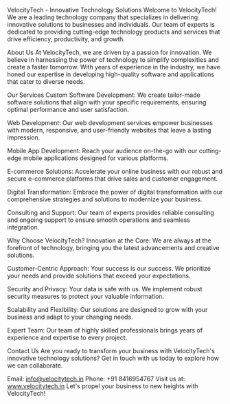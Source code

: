VelocityTech - Innovative Technology Solutions
Welcome to VelocityTech! We are a leading technology company that specializes in delivering innovative solutions to businesses and individuals. Our team of experts is dedicated to providing cutting-edge technology products and services that drive efficiency, productivity, and growth.

About Us
At VelocityTech, we are driven by a passion for innovation. We believe in harnessing the power of technology to simplify complexities and create a faster tomorrow. With years of experience in the industry, we have honed our expertise in developing high-quality software and applications that cater to diverse needs.

Our Services
Custom Software Development: We create tailor-made software solutions that align with your specific requirements, ensuring optimal performance and user satisfaction.

Web Development: Our web development services empower businesses with modern, responsive, and user-friendly websites that leave a lasting impression.

Mobile App Development: Reach your audience on-the-go with our cutting-edge mobile applications designed for various platforms.

E-commerce Solutions: Accelerate your online business with our robust and secure e-commerce platforms that drive sales and customer engagement.

Digital Transformation: Embrace the power of digital transformation with our comprehensive strategies and solutions to modernize your business.

Consulting and Support: Our team of experts provides reliable consulting and ongoing support to ensure smooth operations and seamless integration.

Why Choose VelocityTech?
Innovation at the Core: We are always at the forefront of technology, bringing you the latest advancements and creative solutions.

Customer-Centric Approach: Your success is our success. We prioritize your needs and provide solutions that exceed your expectations.

Security and Privacy: Your data is safe with us. We implement robust security measures to protect your valuable information.

Scalability and Flexibility: Our solutions are designed to grow with your business and adapt to your changing needs.

Expert Team: Our team of highly skilled professionals brings years of experience and expertise to every project.

Contact Us
Are you ready to transform your business with VelocityTech's innovative technology solutions? Get in touch with us today to explore how we can collaborate.

Email: info@velocitytech.in
Phone: +91 8416954767
Visit us at: www.velocitytech.in
Let's propel your business to new heights with VelocityTech!
